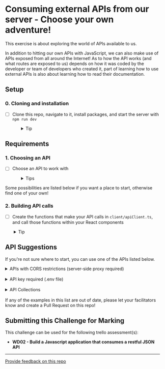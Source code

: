 # Consuming external APIs from our server - Choose your own adventure!

This exercise is about exploring the world of APIs available to us.

In addition to hitting our own APIs with JavaScript, we can also make use of APIs exposed from all around the Internet! As to how the API works (and what routes are exposed to us) depends on how it was coded by the developer or team of developers who created it, part of learning how to use external APIs is also about learning how to read their documentation.

## Setup

### 0. Cloning and installation

- [ ] Clone this repo, navigate to it, install packages, and start the server with `npm run dev`
  <details style="padding-left: 2em">
    <summary>Tip</summary>

  ```sh
  cd consuming-server-apis
  npm i
  npm run dev
  ```

  </details>

## Requirements

### 1. Choosing an API

- [ ] Choose an API to work with
  <details style="padding-left: 2em">
    <summary>Tips</summary>
    
    * If you choose an API that enforces CORS, you'll need to consume that API from your server-side, and consume your own API from the client-side (i.e. using your server as a proxy).
    * If you choose an API that requires a key or other authentication token, you will need to create a `.env` (to keep your key hidden from git). In order to use the `.env` file, you must import and setup dotenv as follows:

      ```ts
      import 'dotenv/config'

      // to access the key variable
      const apiKey = process.env.YOUR_API_KEY_NAME
      ```

      By including `.env` in the `.gitignore` file your personal api keys will not be pushed up to GitHub. It is good practice to provide a sample file for others that will use the repository _(such as facilitators or team members)_ to know where to obtain and how to include their key.

      Create a `.env.sample` file:

      ```bash
      # Sign up for an api key at https://example.com/api-sign-up
      YOUR_API_KEY_NAME=<api key>
      ```

</details>

Some possibilities are listed below if you want a place to start, otherwise find one of your own!

### 2. Building API calls

- [ ] Create the functions that make your API calls in `client/apiClient.ts`, and call those functions within your React components
<details style="padding-left: 2em">
  <summary>Tip</summary>
  
  There is a basic API route set up for you - you may wish to use this as a template.
</details>

## API Suggestions

If you're not sure where to start, you can use one of the APIs listed below.

<details>
  <summary>APIs with CORS restrictions (server-side proxy required)</summary>

- https://www.affirmations.dev: positive affirmations/quotes
- https://openlibrary.org/developers/api: books
</details>
<br />

<details>
  <summary>API key required (.env file)</summary>

- https://www.omdbapi.com: movies
- https://thecatapi.com: cat pictures
- https://developer.marvel.com: Marvel comics
- https://the-one-api.dev: Lord of the Rings
- https://www.tepapa.govt.nz/learn/research/datasets/collections-api Te Papa Collections
- https://data.rijksmuseum.nl/object-metadata/api: Rijksmuseum (art)
- https://opendata.metlink.org.nz: Metlink (Wellington public transport)
- https://dev-portal.at.govt.nz: Auckland Transport
- https://docs.opencollective.com/help/contributing/development/api: GraphQL
</details>
<br />

<details>
  <summary>API Collections</summary>

- https://api.nasa.gov: a library of APIs from NASA (picture of the day, natural event tracker, etc.)
- https://github.com/public-apis/public-apis: a LOT of APIs (inaccurate in places, use this to help start your search but you'll have to investigate the APIs themselves, and please note that a few of them may have triggering or NSFW content, so please proceed with care)
</details>
<br />
If any of the examples in this list are out of date, please let your facilitators know and create a Pull Request on this repo!

## Submitting this Challenge for Marking

This challenge can be used for the following trello assessment(s): 
- **WD02 - Build a Javascript application that consumes a restful JSON API**

---

[Provide feedback on this repo](https://docs.google.com/forms/d/e/1FAIpQLSfw4FGdWkLwMLlUaNQ8FtP2CTJdGDUv6Xoxrh19zIrJSkvT4Q/viewform?usp=pp_url&entry.1958421517=consuming-server-apis)

